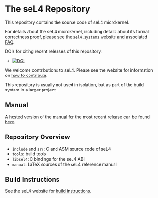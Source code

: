 <!--
     Copyright 2014, General Dynamics C4 Systems

     SPDX-License-Identifier: GPL-2.0-only
-->

The seL4 Repository
===================

This repository contains the source code of seL4 microkernel.

For details about the seL4 microkernel, including details about its formal
correctness proof, please see the [`sel4.systems`][1] website and associated
[FAQ][2].

DOIs for citing recent releases of this repository:
  * [![DOI][4]](https://doi.org/10.5281/zenodo.591727)

We welcome contributions to seL4. Please see the website for information
on [how to contribute][3].

This repository is usually not used in isolation, but as part of the build
system in a larger project..

  [1]: http://sel4.systems/
  [2]: http://sel4.systems/Info/FAQ/
  [3]: http://sel4.systems/Community/Contributing/
  [4]: https://zenodo.org/badge/DOI/10.5281/zenodo.591727.svg
  [5]: https://sel4.systems/Info/Docs/seL4-manual-latest.pdf
  [6]: http://sel4.systems/Info/GettingStarted/

Manual
------

A hosted version of the [manual](manual/) for the most recent release can be found [here][5].

Repository Overview
-------------------

  * `include` and `src`: C and ASM source code of seL4
  * `tools`: build tools
  * `libsel4`: C bindings for the seL4 ABI
  * `manual`: LaTeX sources of the seL4 reference manual


Build Instructions
------------------

See the seL4 website for [build instructions][6].
